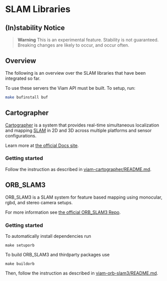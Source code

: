 # SLAM Libraries

## (In)stability Notice
> **Warning**
> This is an experimental feature. Stability is not guaranteed. Breaking changes are likely to occur, and occur often.

## Overview
The following is an overview over the SLAM libraries that have been integrated so far.

To use these servers the Viam API must be built.
To setup, run:

```bash
make bufinstall buf
```

## Cartographer
[Cartographer](https://github.com/cartographer-project/cartographer) is a system that provides real-time simultaneous localization
and mapping [SLAM](https://en.wikipedia.org/wiki/Simultaneous_localization_and_mapping) in 2D and 3D across multiple platforms and sensor
configurations.

Learn more at [the official Docs site](https://google-cartographer.readthedocs.io).

### Getting started
Follow the instruction as described in [viam-cartographer/README.md](./viam-cartographer/README.md).

## ORB_SLAM3
ORB_SLAM3 is a SLAM system for feature based mapping using monocular, rgbd, and stereo camera setups.

For more information see [the official ORB_SLAM3 Repo](https://github.com/UZ-SLAMLab/ORB_SLAM3).

### Getting started

To automatically install dependencies run
```
make setuporb
```

To build ORB_SLAM3 and thirdparty packages use
```
make buildorb
```

Then, follow the instruction as described in [viam-orb-slam3/README.md](./viam-orb-slam3/README.md).

